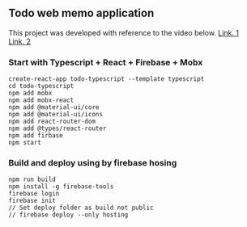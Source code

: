 ## Todo web memo application
This project was developed with reference to the video below.
[Link. 1](https://www.youtube.com/watch?v=WYnA1I31Sto&list=PLRB_0OYQAHMPu7EsP51ksMd489CrEfICT&index=2&t=0s)  
[Link. 2](https://www.youtube.com/watch?v=PFBRhxjIBUM&list=PLV6pYUAZ-ZoHx0OjUduzaFSZ4_cUqXLm0)  

### Start with Typescript + React + Firebase + Mobx

```
create-react-app todo-typescript --template typescript
cd todo-typescript
npm add mobx
npm add mobx-react
npm add @material-ui/core
npm add @material-ui/icons
npm add react-router-dom
npm add @types/react-router
npm add firbase
npm start
```

### Build and deploy using by firebase hosing

```
npm run build
npm install -g firebase-tools
firebase login
firebase init
// Set deploy folder as build not public
// firebase deploy --only hosting
```
